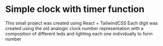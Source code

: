 # Simple clock with timer function

This small project was created using React + TailwindCSS
Each digit was created using the old analogic clock number representation with a composition of different leds and lighting each one individually to form number
